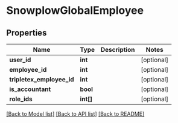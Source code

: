 # SnowplowGlobalEmployee

## Properties
Name | Type | Description | Notes
------------ | ------------- | ------------- | -------------
**user_id** | **int** |  | [optional] 
**employee_id** | **int** |  | [optional] 
**tripletex_employee_id** | **int** |  | [optional] 
**is_accountant** | **bool** |  | [optional] 
**role_ids** | **int[]** |  | [optional] 

[[Back to Model list]](../README.md#documentation-for-models) [[Back to API list]](../README.md#documentation-for-api-endpoints) [[Back to README]](../README.md)


